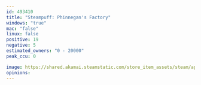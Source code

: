 ```yaml
---
id: 493410
title: "Steampuff: Phinnegan's Factory"
windows: "true"
mac: "false"
linux: false
positive: 19
negative: 5
estimated_owners: "0 - 20000"
peak_ccu: 0

image: https://shared.akamai.steamstatic.com/store_item_assets/steam/apps/493410/header.jpg?t=1504046242
opinions:
---
```

